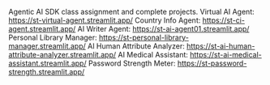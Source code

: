 Agentic AI SDK class assignment and complete projects.
Virtual AI Agent:
https://st-virtual-agent.streamlit.app/
Country Info Agent:
https://st-ci-agent.streamlit.app/
AI Writer Agent:
https://st-ai-agent01.streamlit.app/
Personal Library Manager:
https://st-personal-library-manager.streamlit.app/
AI Human Attribute Analyzer:
https://st-ai-human-attribute-analyzer.streamlit.app/
AI Medical Assistant:
https://st-ai-medical-assistant.streamlit.app/
Password Strength Meter:
https://st-password-strength.streamlit.app/
